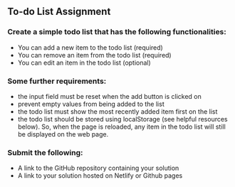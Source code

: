 ## To-do List Assignment

### Create a simple todo list that has the following functionalities:
* You can add a new item to the todo list (required)
* You can remove an item from the todo list (required)
* You can edit an item in the todo list (optional)

### Some further requirements:
* the input field must be reset when the add button is clicked on 
* prevent empty values from being added to the list
* the todo list must show the most recently added item first on the list
* the todo list should be stored using localStorage (see helpful resources below). So, when the page is reloaded, any item in the todo list will still be displayed on the web page.

### Submit the following:
* A link to the GitHub repository containing your solution 
* A link to your solution hosted on Netlify or Github pages

